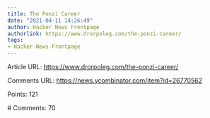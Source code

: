 ```yaml
---
title: The Ponzi Career
date: "2021-04-11 14:26:49"
author: Hacker News Frontpage
authorlink: https://www.drorpoleg.com/the-ponzi-career/
tags:
- Hacker-News-Frontpage
---
```


<p>Article URL: <a href="https://www.drorpoleg.com/the-ponzi-career/">https://www.drorpoleg.com/the-ponzi-career/</a></p>
<p>Comments URL: <a href="https://news.ycombinator.com/item?id=26770562">https://news.ycombinator.com/item?id=26770562</a></p>
<p>Points: 121</p>
<p># Comments: 70</p>
